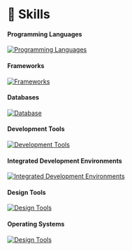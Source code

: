 
# 🚀 Skills 
#### Programming Languages
[![Programming Languages](https://skillicons.dev/icons?i=java,c,cpp,javascript,typescript,cs)](https://skillicons.dev)

#### Frameworks
[![Frameworks](https://skillicons.dev/icons?i=angular,spring,nodejs)](https://skillicons.dev)

#### Databases
[![Database](https://skillicons.dev/icons?i=mysql,sqlite,mongodb)](https://skillicons.dev)

#### Development Tools
[![Development Tools](https://skillicons.dev/icons?i=git,github,gradle,npm)](https://skillicons.dev)

#### Integrated Development Environments
[![Integrated Development Environments](https://skillicons.dev/icons?i=androidstudio,idea,vscode)](https://skillicons.dev)

#### Design Tools
[![Design Tools](https://skillicons.dev/icons?i=figma)](https://skillicons.dev)

#### Operating Systems
[![Design Tools](https://skillicons.dev/icons?i=linux,windows)](https://skillicons.dev)

